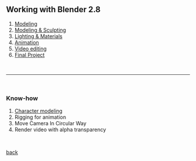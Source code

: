 ## Working with Blender 2.8

1. [Modeling](https://www.youtube.com/watch?v=EIkB1zjWgxI)
2. [Modeling & Sculpting](https://www.youtube.com/watch?v=2CwizAYdaRc&t=35s)
3. [Lighting & Materials](https://www.youtube.com/watch?v=hlBPp0ERPyA&t=159s)
4. [Animation](https://www.youtube.com/watch?v=V6YpWpyV5xQ&t=207s)
5. [Video editing](https://www.youtube.com/watch?v=GaZeoINydXU&t=75s)
6. [Final Project](https://www.youtube.com/watch?v=QOp7FmoBatk)

<br>

-----------------

<br>

### Know-how
1. [Character modeling](https://youtu.be/wnSytwrDG0Y)
2. Rigging for animation
3. Move Camera In Circular Way
4. Render video with alpha transparency

<br>

[back](/CN409/)
